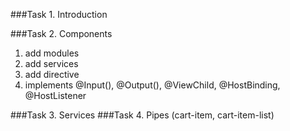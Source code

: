 ###Task 1. Introduction 

###Task 2. Components
1. add modules
2. add services
3. add directive
4. implements  @Input(), @Output(),  @ViewChild, @HostBinding, @HostListener 

###Task 3. Services
###Task 4. Pipes (cart-item, cart-item-list)
